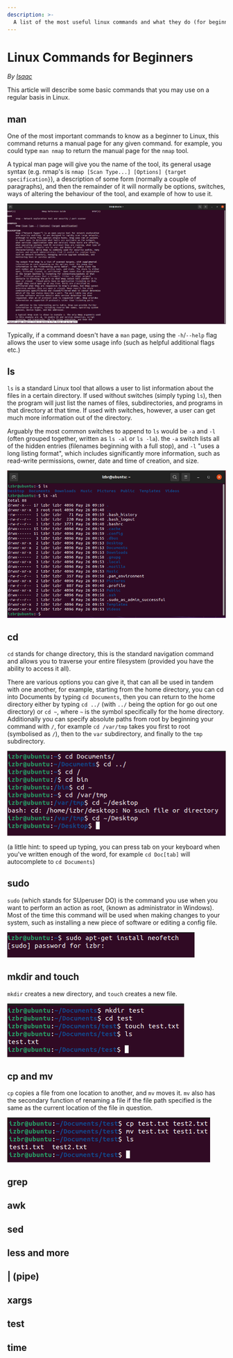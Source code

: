 ```yaml
---
description: >-
  A list of the most useful linux commands and what they do (for beginners)
---
```


# Linux Commands for Beginners

*By [Isaac](../../../members/isaac.md)*

This article will describe some basic commands that you may use on a regular basis in Linux.

## man

One of the most important commands to know as a beginner to Linux, this command returns a manual page for any given command. for example, you could type `man nmap` to return the manual page for the `nmap` tool.

A typical man page will give you the name of the tool, its general usage syntax (e.g. nmap's is `nmap [Scan Type...] [Options] {target specification}`), a description of some form (normally a couple of paragraphs), and then the remainder of it will normally be options, switches, ways of altering the behaviour of the tool, and example of how to use it.

![the nmap man page in a stock Ubuntu terminal](../media/HacksocWiki/man-nmap.png)

Typically, if a command doesn't have a `man` page, using the `-h`/`--help` flag allows the user to view some usage info (such as helpful additional flags etc.)

## ls

`ls` is a standard Linux tool that allows a user to list information about the files in a certain directory. If used without switches (simply typing `ls`), then the program will just list the names of files, subdirectories, and programs in that directory at that time. If  used with switches, however, a user can get much more information out of the directory.

Arguably the most common switches to append to `ls` would be `-a` and `-l` (often grouped together, written as `ls -al` or `ls -la`). the `-a` switch lists all of the hidden entries (filenames beginning with a full stop), and `-l` "uses a long listing format", which includes significantly more information, such as read-write permissions, owner, date and time of creation, and size.

![ls and ls -al demonstrated in a stock home directory in Ubuntu](../media/HacksocWiki/ls.png)

## cd

`cd` stands for change directory, this is the standard navigation command and allows you to traverse your entire filesystem (provided you have the ability to access it all). 

There are various options you can give it, that can all be used in tandem with one another, for example, starting from the home directory, you can cd into Documents by typing `cd Documents`, then you can return to the home directory either by typing `cd ../` (with `../` being the option for go out one directory) or `cd ~`, where `~` is the symbol specifically for the home directory. Additionally you can specify absolute paths from root by beginning your command with `/`, for example `cd /var/tmp` takes you first to root (symbolised as `/`), then to the `var` subdirectory, and finally to the `tmp` subdirectory. 

![changing directories to move all around the filesystem](../media/HacksocWiki/cd.png)

(a little hint: to speed up typing, you can press tab on your keyboard when you've written enough of the word, for example `cd Doc[tab]` will autocomplete to `cd Documents`)

## sudo

`sudo` (which stands for SUperuser DO) is the command you use when you want to perform an action as root, (known as administrator in Windows). Most of the time this command will be used when making changes to your system, such as installing a new piece of software or editing a config file. 

![using the apt package manager to install neofetch, this is a process that requires sudo](../media/HacksocWiki/sudo.png)

## mkdir and touch

`mkdir` creates a new directory, and `touch` creates a new file.

![making a new directory called "test", cd'ing into it, and making a file called "test.txt"](../media/HacksocWiki/mkdir-touch.png)

## cp and mv

`cp` copies a file from one location to another, and `mv` moves it. `mv` also has the secondary function of renaming a file if the file path specified is the same as the  current location of the file in question.

![copying test.txt to another file and then moving the original file (renaming it in this case)](../media/HacksocWiki/cp-mv.png)

## grep



## awk



## sed



## less and more



## | (pipe)



## xargs



## test



## time

